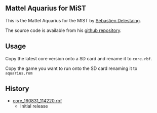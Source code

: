 Mattel Aquarius for MiST
------------------------

This is the Mattel Aquarius for the MIST by [Sebastien Delestaing](https://github.com/sebdel).

The source code is available from his [github repository](https://github.com/sebdel/mist-cores/tree/master/aquarius).

Usage
-----

Copy the latest core version onto a SD card and rename it to ```core.rbf```.

Copy the game you want to run onto the SD card renaming it to ```aquarius.rom```

History
-------

* [core_160831_114220.rbf](https://github.com/mist-devel/mist-binaries/raw/master/cores/aquarius/core_160831_114220.rbf)
  - Initial release
